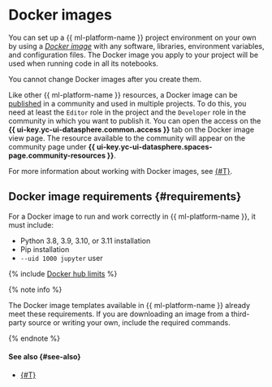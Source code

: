 # Docker images

You can set up a {{ ml-platform-name }} project environment on your own by using a [_Docker image_](https://docs.docker.com/engine/reference/commandline/image/) with any software, libraries, environment variables, and configuration files. The Docker image you apply to your project will be used when running code in all its notebooks.

You cannot change Docker images after you create them.

Like other {{ ml-platform-name }} resources, a Docker image can be [published](../operations/user-images.md#share) in a community and used in multiple projects. To do this, you need at least the `Editor` role in the project and the `Developer` role in the community in which you want to publish it. You can open the access on the **{{ ui-key.yc-ui-datasphere.common.access }}** tab on the Docker image view page. The resource available to the community will appear on the community page under **{{ ui-key.yc-ui-datasphere.spaces-page.community-resources }}**.

For more information about working with Docker images, see [{#T}](../operations/user-images.md).

## Docker image requirements {#requirements}

For a Docker image to run and work correctly in {{ ml-platform-name }}, it must include:
* Python 3.8, 3.9, 3.10, or 3.11 installation
* Pip installation
* `--uid 1000 jupyter` user

{% include [Docker hub limits](../../_includes/datasphere/dockerhub-limits.md) %}

{% note info %}

The Docker image templates available in {{ ml-platform-name }} already meet these requirements. If you are downloading an image from a third-party source or writing your own, include the required commands.

{% endnote %}

#### See also {#see-also}

* [{#T}](../operations/user-images.md)